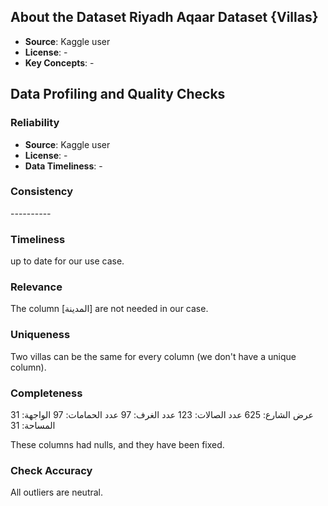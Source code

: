 ## About the Dataset Riyadh Aqaar Dataset {Villas}

- **Source**: Kaggle user
- **License**: -
- **Key Concepts**: -

## Data Profiling and Quality Checks

### Reliability

- **Source**: Kaggle user
- **License**: -
- **Data Timeliness**: -

### Consistency

-_-_-_-_-_-_-_-_-_-_

### Timeliness

up to date for our use case.

### Relevance

The column [المدينة] are not needed in our case.

### Uniqueness

Two villas can be the same for every column (we don't have a unique column).


### Completeness

عرض الشارع: 625
عدد الصالات: 123
عدد الغرف: 97
عدد الحمامات: 97
الواجهة: 31
المساحة: 31

These columns had nulls, and they have been fixed.



### Check Accuracy

All outliers are neutral.

